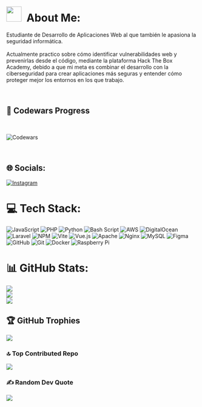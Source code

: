 <link href="https://fonts.googleapis.com/css2?family=Poppins:wght@400;700&display=swap" rel="stylesheet">

# <img src="https://i.giphy.com/media/v1.Y2lkPTc5MGI3NjExbzYycjFxa2xkdzY5enQzaG1hdHcwcDRqZXY0bXlxMXV4MGViZTJzcCZlcD12MV9pbnRlcm5hbF9naWZfYnlfaWQmY3Q9Zw/c0Jwn0I22a3XHgPaft/giphy.gif" width="40px">&nbsp; About Me:

Estudiante de Desarrollo de Aplicaciones Web al que también le apasiona la seguridad informática.<br><br>Actualmente practico sobre cómo identificar vulnerabilidades web y prevenirlas desde el código, mediante la plataforma Hack The Box Academy, debido a que mi meta es combinar el desarrollo con la ciberseguridad para crear aplicaciones más seguras y entender cómo proteger mejor los entornos en los que trabajo.

<br/>

## 🧠 Codewars Progress
<br/>

![Codewars](https://www.codewars.com/users/D3rk1us/badges/large)

<br/>

## 🌐 Socials:
[![Instagram](https://img.shields.io/badge/Instagram-%23E4405F.svg?logo=Instagram&logoColor=white)](https://instagram.com/ericksonsterling) 

# 💻 Tech Stack:
![JavaScript](https://img.shields.io/badge/javascript-%23323330.svg?style=for-the-badge&logo=javascript&logoColor=%23F7DF1E) ![PHP](https://img.shields.io/badge/php-%23777BB4.svg?style=for-the-badge&logo=php&logoColor=white) ![Python](https://img.shields.io/badge/python-3670A0?style=for-the-badge&logo=python&logoColor=ffdd54) ![Bash Script](https://img.shields.io/badge/bash_script-%23121011.svg?style=for-the-badge&logo=gnu-bash&logoColor=white) ![AWS](https://img.shields.io/badge/AWS-%23FF9900.svg?style=for-the-badge&logo=amazon-aws&logoColor=white) ![DigitalOcean](https://img.shields.io/badge/DigitalOcean-%230167ff.svg?style=for-the-badge&logo=digitalOcean&logoColor=white) ![Laravel](https://img.shields.io/badge/laravel-%23FF2D20.svg?style=for-the-badge&logo=laravel&logoColor=white) ![NPM](https://img.shields.io/badge/NPM-%23CB3837.svg?style=for-the-badge&logo=npm&logoColor=white) ![Vite](https://img.shields.io/badge/vite-%23646CFF.svg?style=for-the-badge&logo=vite&logoColor=white) ![Vue.js](https://img.shields.io/badge/vue.js-%2335495e.svg?style=for-the-badge&logo=vuedotjs&logoColor=%234FC08D) ![Apache](https://img.shields.io/badge/apache-%23D42029.svg?style=for-the-badge&logo=apache&logoColor=white) ![Nginx](https://img.shields.io/badge/nginx-%23009639.svg?style=for-the-badge&logo=nginx&logoColor=white) ![MySQL](https://img.shields.io/badge/mysql-4479A1.svg?style=for-the-badge&logo=mysql&logoColor=white) ![Figma](https://img.shields.io/badge/figma-%23F24E1E.svg?style=for-the-badge&logo=figma&logoColor=white) ![GitHub](https://img.shields.io/badge/github-%23121011.svg?style=for-the-badge&logo=github&logoColor=white) ![Git](https://img.shields.io/badge/git-%23F05033.svg?style=for-the-badge&logo=git&logoColor=white) ![Docker](https://img.shields.io/badge/docker-%230db7ed.svg?style=for-the-badge&logo=docker&logoColor=white) ![Raspberry Pi](https://img.shields.io/badge/-Raspberry_Pi-C51A4A?style=for-the-badge&logo=Raspberry-Pi)
# 📊 GitHub Stats:
![](https://github-readme-stats.vercel.app/api?username=D3rk1us&theme=dark&hide_border=false&include_all_commits=true&count_private=true)<br/>
![](https://nirzak-streak-stats.vercel.app/?user=D3rk1us&theme=dark&hide_border=false)<br/>
![](https://github-readme-stats.vercel.app/api/top-langs/?username=D3rk1us&theme=dark&hide_border=false&include_all_commits=true&count_private=true&layout=compact)

## 🏆 GitHub Trophies
![](https://github-profile-trophy.vercel.app/?username=D3rk1us&theme=tokyonight&no-frame=true&no-bg=false&margin-w=4)

### 🔝 Top Contributed Repo
![](https://github-contributor-stats.vercel.app/api?username=D3rk1us&limit=5&theme=tokyonight&combine_all_yearly_contributions=true)

### ✍️ Random Dev Quote
![](https://quotes-github-readme.vercel.app/api?type=horizontal&theme=tokyonight)

<!-- Proudly created with GPRM ( https://gprm.itsvg.in ) -->







<!-- <link href="https://fonts.googleapis.com/css2?family=Poppins:wght@400;700&display=swap" rel="stylesheet">

<h1 align="center" style="font-family: 'Poppins', sans-serif;">Hola, soy Erickson Sterling Peña <img src="https://media.giphy.com/media/hvRJCLFzcasrR4ia7z/giphy.gif" width="35"></h1>

## <img src="https://i.giphy.com/media/v1.Y2lkPTc5MGI3NjExbzYycjFxa2xkdzY5enQzaG1hdHcwcDRqZXY0bXlxMXV4MGViZTJzcCZlcD12MV9pbnRlcm5hbF9naWZfYnlfaWQmY3Q9Zw/c0Jwn0I22a3XHgPaft/giphy.gif" width="40px">&nbsp;***Sobre Mí***

<div style="font-family: 'Poppins', sans-serif;">
<p>¡Bienvenido! Mi nombre es Erickson Sterling Peña. Actualmente estoy enfocado en el desarrollo de aplicaciones multiplataforma utilizando <strong>Dart</strong> y <strong>Flutter</strong>. Comencé mi camino en la programación con Java, lo que me dio una base sólida en programación orientada a objetos. A lo largo del tiempo, también he adquirido experiencia en <strong>Bash scripting</strong> y <strong>Python</strong> para tareas de automatización y scripts.</p>

<p>Me apasiona crear aplicaciones eficientes y escalables que funcionen bien en diversos sistemas. Gracias a mi experiencia con tecnologías de código abierto y entornos Linux, tengo una mentalidad práctica y una fuerte motivación por seguir aprendiendo y perfeccionando mis habilidades constantemente.</p>

### 🌟 **Puntos Destacados:**
- 📱 Enfocado en el desarrollo de apps **multiplataforma con Dart y Flutter**.
- ☕ Inicié en la programación con **Java**, fortaleciendo mis fundamentos en POO.
- 🐧 Familiarizado con entornos **Linux** y automatización usando **Bash**.
- 🐍 Con conocimientos en **Python** para scripts y pequeñas herramientas.
- 🧠 Apasionado por resolver problemas y aprender nuevas tecnologías.
</div>
</br>

## 🛠️ Mis Herramientas Favoritas

### 👨‍💻 Lenguajes de Programación
<p>
    <a href="#"><img alt="Dart" src="https://img.shields.io/badge/Dart%20-%230175C2.svg?logo=dart&logoColor=white"></a>
    <a href="#"><img alt="Flutter" src="https://img.shields.io/badge/Flutter%20-%2302569B.svg?logo=flutter&logoColor=white"></a>
    <a href="#"><img alt="Java" src="https://img.shields.io/badge/Java%20-%23ED8B00.svg?logo=java&logoColor=white"></a>
    <a href="#"><img alt="Python" src="https://img.shields.io/badge/Python%20-%233776AB.svg?logo=python&logoColor=white"></a>
    <a href="#"><img alt="Bash" src="https://img.shields.io/badge/Bash%20-%234EAA25.svg?logo=gnu-bash&logoColor=white"></a>
</p>

### 🏗️ Herramientas de Linux y Scripting
<p>
    <a href="#"><img alt="Linux" src="https://img.shields.io/badge/Linux%20-%23FCC624.svg?logo=linux&logoColor=black"></a>
    <a href="#"><img alt="Shell Scripting" src="https://img.shields.io/badge/Shell_Scripting%20-%23121011.svg?logo=gnu-bash&logoColor=white"></a>
</p>

### 🗄️ Control de Versiones
<p>
    <a href="#"><img alt="Git" src="https://img.shields.io/badge/Git%20-%23F05033.svg?logo=git&logoColor=white"></a>
</p>

### 💻 Software y Herramientas
<p>
    <a href="#"><img alt="VS Code" src="https://img.shields.io/badge/VS%20Code-0078d7.svg?logo=visual-studio-code&logoColor=white"></a>
    <a href="#"><img alt="Android Studio" src="https://img.shields.io/badge/Android%20Studio-%233DDC84.svg?logo=android-studio&logoColor=white"></a>
    <a href="#"><img alt="Vim" src="https://img.shields.io/badge/Vim%20-%23019733.svg?logo=vim&logoColor=white"></a>
    <a href="#"><img alt="GitHub" src="https://img.shields.io/badge/GitHub%20-%23181717.svg?logo=github&logoColor=white"></a>
</p>
</br>

## ⚙️ &nbsp;Estadísticas de GitHub
<p align="center">
<a href="https://github.com/D3rk1us">
  <img height="180em" src="https://github-readme-stats-eight-theta.vercel.app/api?username=D3rk1us&show_icons=true&theme=algolia&include_all_commits=true&count_private=true"/>
  <img height="180em" src="https://github-readme-stats-eight-theta.vercel.app/api/top-langs/?username=D3rk1us&layout=compact&langs_count=8&theme=algolia"/>
</a>
</p>
-->
